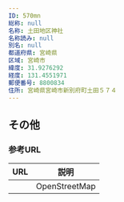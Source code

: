 ```yaml
---
ID: 570mn
総称: null
名称: 土田地区神社
名称読み: null
別名: null
都道府県: 宮崎県
区域: 宮崎市
緯度: 31.9276292
経度: 131.4551971
郵便番号: 8800834
住所: 宮崎県宮崎市新別府町土田５７４
---
```


## その他

### 参考URL

| URL | 説明          |
| --- | ------------- |
|     | OpenStreetMap |
